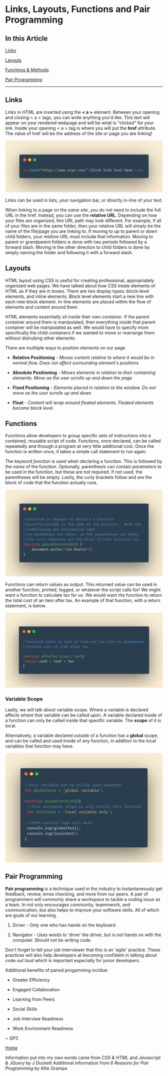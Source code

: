 # Links, Layouts, Functions and Pair Programming

## In this Article

[Links](#topic1)

[Layouts](#topic2)

[Functinos & Methods](#topic3)

[Pair Programming](#topic4)

---

<a name="topic1"></a>

## Links

Links in HTML are inserted using the **< a >** element.  Between your opening and closing < a > tags, you can write anything you'd like.  This text will appear on your rendered webpage and will be what is "clicked" for your link.  Inside your opening < a > tag is where you will put the **href** attribute.  The value of href will be the address of the site or page you are linking!

![Link Tag](../images/linktag.png)

<a name="topic2"></a>

Links can be used in lists, your navigation bar, or directly in-line of your text.  

When linking to a page on the *same site*, you do not need to include the full URL in the href.  Instead, you can use the **relative URL**.  Depending on how your files are organized, this URL path may look different.  For example, if all of your files are in the same folder, then your relative URL will simply be the name of the file/page you are linking to.  If moving to up to parent or down child folders, your relative URL must include that information.  Moving to parent or grandparent folders is done with two periods followed by a forward slash.  Moving in the other direction to child folders is done by simply naming the folder and following it with a forward slash.  

## Layouts

HTML layout using CSS is useful for creating professional, appropriately organized web pages.  We have talked about how CSS treats elements of HTML as if they are in boxes.  There are two display types: block-level elements, and inline elements.  Block level elements start a new line with each new block element.  In-line elements are placed within the flow of elements and content around them.  

HTML elements essentially sit inside their own *container*.  If the parent container around them is manipulated, then everything inside that parent container will be manipulated as well.  We would have to specify more specifically the child containers if we wanted to move or rearrange them without distrubing other elements.  

There are mutltiple ways to position elements on our page. 

* **Relative Positioning** - *Moves content relative to where it would be in normal flow.  Does not affect surrounding element's positions*

* **Absolute Positioning** - *Moves elements in relation to their containing elements.  Move as the user scrolls up and down the page*

* **Fixed Positioning** - *Elements placed in relation to the window.  Do not move as the user scrolls up and down*

* **Float** - *Content will wrap around floated elements. Floated elements become block level.*

<a name="topic3"></a>

## Functions

Functions allow developers to group specific sets of instructions into a contained, reusable script of code.  Functions, once declared, can be called repeatedly and through a program at very little additional cost.  Once the function is written once, it takes a simple call statement to run again.  

The keyword *function* is used when declaring a function.  This is followed by the *name* of the function.  Optionally, parenthesis can contain *parameters* to be used in the function, but these are not required.  If not used, the parentheses will be empty. Lastly, the curly brackets follow and are the block of code that the function actually runs.  

![Function Info](../images/functioninfo.png)

Functions can return values as output.  This returned value can be used in another function, printed, logged, or whatever the script calls for! We might want a function to calculate tax for us.  We would want the function to return the total cost of an item after tax.  An example of that function, with a return statement, is below.

![Return Function](../images/returnfunction.png)

### Variable Scope

Lastly, we will talk about variable scope.  Where a variable is declared affects where that variable can be called upon. A variable declared inside of a function can only be called inside that specific variable.  The **scope** of it is local.

Alternatively, a variable declared outside of a function has a **global** scope, and can be called and used inside of any function, in addition to the local variables that function may have.  

![Variable Scope](../images/variablescope.png)

<a name="topic4"></a>

## Pair Programming

**Pair programming** is a technique used in the industry to instantaneously get feedback, review, erroe checking, and more from our peers. A pair of programmers will commonly share a workspace to tackle a coding issue as a team.  In not only encourages community, teammwork, and communication, but also helps to improve your software skills.  All of which are goals of our learning.  

1. Driver - Only one who has hands on the keyboard.

2. Navigator - Uses words to 'drive' the driver, but is not hands on with the computer.  Should not be writing code.

Don't forget to tell your job interviewer that this is an 'agile' practice. These practices will also help developers at becoming confident in talking about code *out loud* which is important especially for junior developers.  

Additional benefits of paired progamming incldue:

* Greater Efficiency

* Engaged Collaboration

* Learning from Peers

* Social Skills

* Job Interview Readiness

* Work Environment Readiness

~ QP3

[Home](../README.md)

Information put into my own words came from *CSS & HTML* and *Javascript & JQuery* by J Duckett
Additional information from *6 Reasons for Pair Programming* by Allie Grampa
